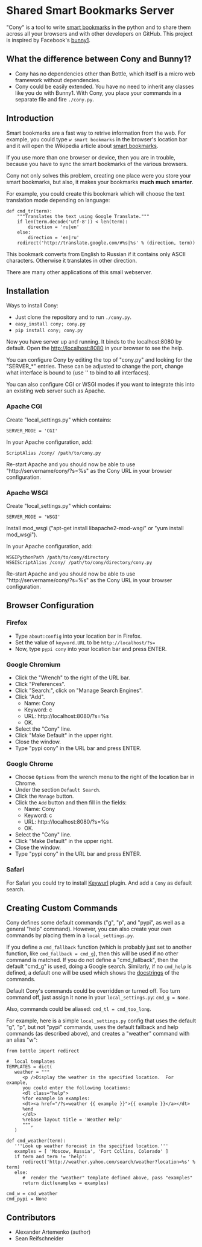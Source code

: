 Shared Smart Bookmarks Server
=============================

"Cony" is a tool to write [smart bookmarks][smart-bm] in the python and
to share them across all your browsers and with other developers
on GitHub. This project is inspired by Facebook's [bunny1][].

What the difference between Cony and Bunny1?
--------------------------------------------

* Cony has no dependencies other than Bottle, which itself is a
  micro web framework without dependencies.
* Cony could be easily extended. You have no need to inherit any classes like
  you do with Bunny1. With Cony, you place your commands in a separate
  file and fire `./cony.py`.

Introduction
------------

Smart bookmarks are a fast way to retrive information from the web.
For example, you could type `w smart bookmarks` in the browser's
location bar and it will open the Wikipedia article about
[smart bookmarks][smart-bm].

If you use more than one browser or device, then you are in trouble,
because you have to sync the smart bookmarks of the various browsers.

Cony not only solves this problem, creating one place were you store your
smart bookmarks, but also, it makes your bookmarks **much** **much**
**smarter**.

For example, you could create this bookmark which will choose the
text translation mode depending on language:

    def cmd_tr(term):
        """Translates the text using Google Translate."""
        if len(term.decode('utf-8')) < len(term):
            direction = 'ru|en'
        else:
            direction = 'en|ru'
        redirect('http://translate.google.com/#%s|%s' % (direction, term))

This bookmark converts from English to Russian if it contains only ASCII
characters.  Otherwise it translates in other direction.

There are many other applications of this small webserver.


Installation
------------

Ways to install Cony:

* Just clone the repository and to run `./cony.py`.
* `easy_install cony; cony.py`
* `pip install cony; cony.py`

Now you have server up and running. It binds to the localhost:8080 by
default. Open the <http://localhost:8080> in your browser to see the help.

You can configure Cony by editing the top of "cony.py" and looking for the
"SERVER_*" entries.  These can be adjusted to change the port, change what
interface is bound to (use '' to bind to all interfaces).

You can also configure CGI or WSGI modes if you want to integrate this into
an existing web server such as Apache.

### Apache CGI

Create "local_settings.py" which contains:

    SERVER_MODE = 'CGI'

In your Apache configuration, add:

    ScriptAlias /cony/ /path/to/cony.py

Re-start Apache and you should now be able to use
"http://servername/cony/?s=%s" as the Cony URL in your browser
configuration.

### Apache WSGI

Create "local_settings.py" which contains:

    SERVER_MODE = 'WSGI'

Install mod_wsgi ("apt-get install libapache2-mod-wsgi" or "yum install
mod_wsgi").

In your Apache configuration, add:

    WSGIPythonPath /path/to/cony/directory
    WSGIScriptAlias /cony/ /path/to/cony/directory/cony.py

Re-start Apache and you should now be able to use
"http://servername/cony/?s=%s" as the Cony URL in your browser
configuration.

Browser Configuration
---------------------

### Firefox

* Type `about:config` into your location bar in Firefox.
* Set the value of `keyword.URL` to be `http://localhost/?s=`
* Now, type `pypi cony` into your location bar and press ENTER.

### Google Chromium

* Click the "Wrench" to the right of the URL bar.
* Click "Preferences".
* Click "Search:", click on "Manage Search Engines".
* Click "Add".
   * Name: Cony
   * Keyword: c
   * URL: http://localhost:8080/?s=%s
   * OK.
* Select the "Cony" line.
* Click "Make Default" in the upper right.
* Close the window.
* Type "pypi cony" in the URL bar and press ENTER.


### Google Chrome

* Choose `Options` from the wrench menu to the right of the
location bar in Chrome.
* Under the section `Default Search`.
* Click the `Manage` button.
* Click the `Add` button and then fill in the fields:
   * Name: Cony
   * Keyword: c
   * URL: http://localhost:8080/?s=%s
   * OK.
* Select the "Cony" line.
* Click "Make Default" in the upper right.
* Close the window.
* Type "pypi cony" in the URL bar and press ENTER.

### Safari

For Safari you could try to install [Keywurl][] plugin. And add a `Cony`
as default search.

Creating Custom Commands
------------------------

Cony defines some default commands ("g", "p", and "pypi", as well as a
general "help" command).  However, you can also create your own commands
by placing them in a `local_settings.py`.

If you define a `cmd_fallback` function (which is probably just set to
another function, like `cmd_fallback = cmd_g`), then this will be used if
no other command is matched. If you do not define a "cmd_fallback", then
the default "cmd_g" is used, doing a Google search. Similarly, if no
`cmd_help` is defined, a default one will be used which shows the
[docstrings][] of the commands.

Default Cony's commands could be overridden or turned off. Too turn command
off, just assign it none in your `local_settings.py`: `cmd_g = None`.

Also, commands could be aliased: `cmd_tl = cmd_too_long`.

For example, here is a simple `local_settings.py` config that uses the default
"g", "p", but not "pypi" commands, uses the default fallback and help commands
(as described above), and creates a "weather" command with an alias "w":

    from bottle import redirect

    #  local templates
    TEMPLATES = dict(
       weather = """
          <p />Display the weather in the specified location.  For example,
          you could enter the following locations:
          <dl class="help">
          %for example in examples:
          <dt><a href="/?s=weather {{ example }}">{{ example }}</a></dt>
          %end
          </dl>
          %rebase layout title = 'Weather Help'
          """,
       )

    def cmd_weather(term):
       '''Look up weather forecast in the specified location.'''
       examples = [ 'Moscow, Russia', 'Fort Collins, Colorado' ]
       if term and term != 'help':
          redirect('http://weather.yahoo.com/search/weather?location=%s' % term)
       else:
          #  render the "weather" template defined above, pass "examples"
          return dict(examples = examples)

    cmd_w = cmd_weather
    cmd_pypi = None


Contributors
------------

* Alexander Artemenko (author)
* Sean Reifschneider

[smart-bm]: http://en.wikipedia.org/wiki/Smart_bookmark
[bunny1]: https://github.com/facebook/bunny1
[Keywurl]: http://alexstaubo.github.com/keywurl/
[docstrings]: http://en.wikipedia.org/wiki/Docstring#Python
